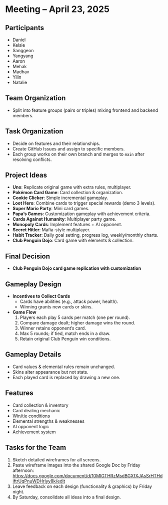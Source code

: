 # Meeting – April 23, 2025

## Participants
- Daniel  
- Kelsie  
- Sanggeon  
- Yangyang  
- Aaron  
- Mehak  
- Madhav  
- Yilin  
- Natalie  

## Team Organization
- Split into feature groups (pairs or triples) mixing frontend and backend members.

## Task Organization
- Decide on features and their relationships.  
- Create GitHub Issues and assign to specific members.  
- Each group works on their own branch and merges to `main` after resolving conflicts.

## Project Ideas
- **Uno**: Replicate original game with extra rules, multiplayer.  
- **Pokémon Card Game**: Card collection & organization.  
- **Cookie Clicker**: Simple incremental gameplay.  
- **Loot Hero**: Combine cards to trigger special rewards (demo 3 levels).  
- **Super Mario Party**: Mini card games.  
- **Papa’s Games**: Customization gameplay with achievement criteria.  
- **Cards Against Humanity**: Multiplayer party game.  
- **Monopoly Cards**: Implement features + AI opponent.  
- **Secret Hitler**: Mafia-style multiplayer.  
- **Habit Tracker**: Daily goal setting, progress log, weekly/monthly charts.  
- **Club Penguin Dojo**: Card game with elements & collection.

## Final Decision
- **Club Penguin Dojo card game replication with customization**

## Gameplay Design
- **Incentives to Collect Cards**  
  - Cards have abilities (e.g., attack power, health).  
  - Winning grants new cards or skins.  
- **Game Flow**  
  1. Players each play 5 cards per match (one per round).  
  2. Compare damage dealt; higher damage wins the round.  
  3. Winner retains opponent’s card.  
  4. Max 5 rounds; if tied, match ends in a draw.  
  5. Retain original Club Penguin win conditions.

## Gameplay Details
- Card values & elemental rules remain unchanged.  
- Skins alter appearance but not stats.  
- Each played card is replaced by drawing a new one.  

## Features
- Card collection & inventory  
- Card dealing mechanic  
- Win/tie conditions  
- Elemental strengths & weaknesses  
- AI opponent logic  
- Achievement system  

## Tasks for the Team
1. Sketch detailed wireframes for all screens.  
2. Paste wireframe images into the shared Google Doc by Friday afternoon:  
   https://docs.google.com/document/d/10MIGTHRzMsdBGXfXJAsSrHTHdiftrUqPnuWDHrlyy8k/edit  
3. Leave feedback on each design (functionality & graphics) by Friday night.  
4. By Saturday, consolidate all ideas into a final design.
